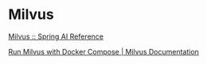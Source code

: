# Milvus

[Milvus :: Spring AI Reference](https://docs.spring.io/spring-ai/reference/api/vectordbs/milvus.html)

[Run Milvus with Docker Compose | Milvus Documentation](https://milvus.io/docs/install_standalone-docker-compose.md)
